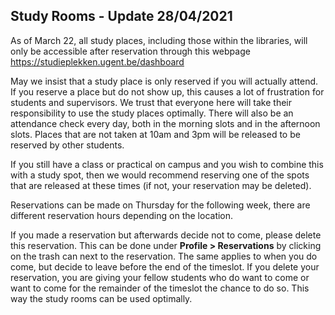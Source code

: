 ## Study Rooms - Update 28/04/2021
As of March 22, all study places, including those within the libraries, will only be accessible after reservation through this webpage https://studieplekken.ugent.be/dashboard

May we insist that a study place is only reserved if you will actually attend. If you reserve a place but do not show up, this causes a lot of frustration for students and supervisors. We trust that everyone here will take their responsibility to use the study places optimally. There will also be an attendance check every day, both in the morning slots and in the afternoon slots. Places that are not taken at 10am and 3pm will be released to be reserved by other students.

If you still have a class or practical on campus and you wish to combine this with a study spot, then we would recommend reserving one of the spots that are released at these times (if not, your reservation may be deleted).

Reservations can be made on Thursday for the following week, there are different reservation hours depending on the location.

If you made a reservation but afterwards decide not to come, please delete this reservation. This can be done under **Profile > Reservations** by clicking on the trash can next to the reservation. The same applies to when you do come, but decide to leave before the end of the timeslot. If you delete your reservation, you are giving your fellow students who do want to come or want to come for the remainder of the timeslot the chance to do so. This way the study rooms can be used optimally.
